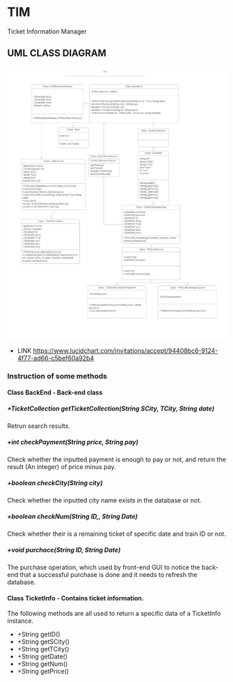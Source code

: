 # TIM

Ticket Information Manager

## UML CLASS DIAGRAM
![image](https://github.com/LeeYatSan/TIM/blob/master/TIM.svg)


- LINK https://www.lucidchart.com/invitations/accept/94408bc6-9124-4f77-ad66-c5bef60a92b4

### Instruction of some methods

#### Class BackEnd - Back-end class
##### +TicketCollection getTicketCollection(String SCity, TCity, String date)
Retrun search results.
##### +int checkPayment(String price, String pay)
Check whether the inputted payment is enough to pay or not, and return the result (An integer) of price minus pay.
##### +boolean checkCity(String city)
Check whether the inputted city name exists in the database or not.
##### +boolean checkNum(String ID,, String Date)
Check whether their is a remaining ticket of specific date and train ID or not.
##### +void purchace(String ID, String Date)
The purchase operation, which used by front-end GUI to notice the back-end that a successful purchase is done and it needs to refresh the database. 


#### Class TicketInfo - Contains ticket information.
The following methods are all used to return a specific data of a TicketInfo instance.

- +String getID()
- +String getSCity()
- +String getTCity()
- +String  getDate()
- +String getNum()
- +String getPrice()
